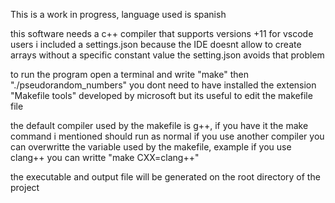 This is a work in progress, language used is spanish

this software needs a c++ compiler that supports versions +11
for vscode users i included a settings.json because the IDE doesnt allow to create arrays without a specific constant value
the setting.json avoids that problem

to run the program open a terminal and write "make" then "./pseudorandom_numbers"
you dont need to have installed the extension "Makefile tools" developed by microsoft but its useful to edit the makefile file

the default compiler used by the makefile is g++, if you have it the make command i mentioned should run as normal
if you use another compiler you can overwritte the variable used by the makefile, example if you use clang++ you can writte "make CXX=clang++"

the executable and output file will be generated on the root directory of the project 

